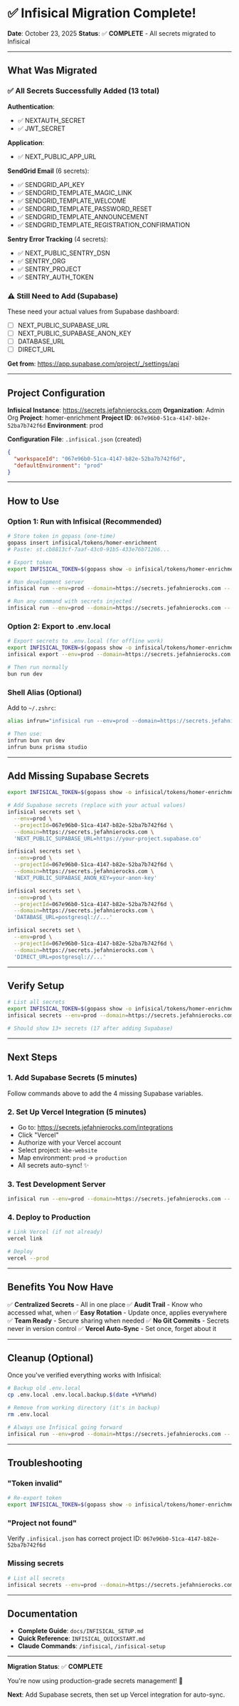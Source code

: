 # ✅ Infisical Migration Complete!

**Date**: October 23, 2025
**Status**: ✅ **COMPLETE** - All secrets migrated to Infisical

---

## What Was Migrated

### ✅ All Secrets Successfully Added (13 total)

**Authentication**:
- ✅ NEXTAUTH_SECRET
- ✅ JWT_SECRET

**Application**:
- ✅ NEXT_PUBLIC_APP_URL

**SendGrid Email** (6 secrets):
- ✅ SENDGRID_API_KEY
- ✅ SENDGRID_TEMPLATE_MAGIC_LINK
- ✅ SENDGRID_TEMPLATE_WELCOME
- ✅ SENDGRID_TEMPLATE_PASSWORD_RESET
- ✅ SENDGRID_TEMPLATE_ANNOUNCEMENT
- ✅ SENDGRID_TEMPLATE_REGISTRATION_CONFIRMATION

**Sentry Error Tracking** (4 secrets):
- ✅ NEXT_PUBLIC_SENTRY_DSN
- ✅ SENTRY_ORG
- ✅ SENTRY_PROJECT
- ✅ SENTRY_AUTH_TOKEN

### ⚠️ Still Need to Add (Supabase)

These need your actual values from Supabase dashboard:
- [ ] NEXT_PUBLIC_SUPABASE_URL
- [ ] NEXT_PUBLIC_SUPABASE_ANON_KEY
- [ ] DATABASE_URL
- [ ] DIRECT_URL

**Get from**: https://app.supabase.com/project/_/settings/api

---

## Project Configuration

**Infisical Instance**: https://secrets.jefahnierocks.com
**Organization**: Admin Org
**Project**: homer-enrichment
**Project ID**: `067e96b0-51ca-4147-b82e-52ba7b742f6d`
**Environment**: prod

**Configuration File**: `.infisical.json` (created)
```json
{
  "workspaceId": "067e96b0-51ca-4147-b82e-52ba7b742f6d",
  "defaultEnvironment": "prod"
}
```

---

## How to Use

### Option 1: Run with Infisical (Recommended)

```bash
# Store token in gopass (one-time)
gopass insert infisical/tokens/homer-enrichment
# Paste: st.cb8813cf-7aaf-43c0-91b5-433e76b71206...

# Export token
export INFISICAL_TOKEN=$(gopass show -o infisical/tokens/homer-enrichment)

# Run development server
infisical run --env=prod --domain=https://secrets.jefahnierocks.com -- bun run dev

# Run any command with secrets injected
infisical run --env=prod --domain=https://secrets.jefahnierocks.com -- <command>
```

### Option 2: Export to .env.local

```bash
# Export secrets to .env.local (for offline work)
export INFISICAL_TOKEN=$(gopass show -o infisical/tokens/homer-enrichment)
infisical export --env=prod --domain=https://secrets.jefahnierocks.com --format=dotenv > .env.local

# Then run normally
bun run dev
```

### Shell Alias (Optional)

Add to `~/.zshrc`:
```bash
alias infrun="infisical run --env=prod --domain=https://secrets.jefahnierocks.com --"

# Then use:
infrun bun run dev
infrun bunx prisma studio
```

---

## Add Missing Supabase Secrets

```bash
export INFISICAL_TOKEN=$(gopass show -o infisical/tokens/homer-enrichment)

# Add Supabase secrets (replace with your actual values)
infisical secrets set \
  --env=prod \
  --projectId=067e96b0-51ca-4147-b82e-52ba7b742f6d \
  --domain=https://secrets.jefahnierocks.com \
  'NEXT_PUBLIC_SUPABASE_URL=https://your-project.supabase.co'

infisical secrets set \
  --env=prod \
  --projectId=067e96b0-51ca-4147-b82e-52ba7b742f6d \
  --domain=https://secrets.jefahnierocks.com \
  'NEXT_PUBLIC_SUPABASE_ANON_KEY=your-anon-key'

infisical secrets set \
  --env=prod \
  --projectId=067e96b0-51ca-4147-b82e-52ba7b742f6d \
  --domain=https://secrets.jefahnierocks.com \
  'DATABASE_URL=postgresql://...'

infisical secrets set \
  --env=prod \
  --projectId=067e96b0-51ca-4147-b82e-52ba7b742f6d \
  --domain=https://secrets.jefahnierocks.com \
  'DIRECT_URL=postgresql://...'
```

---

## Verify Setup

```bash
# List all secrets
export INFISICAL_TOKEN=$(gopass show -o infisical/tokens/homer-enrichment)
infisical secrets --env=prod --domain=https://secrets.jefahnierocks.com

# Should show 13+ secrets (17 after adding Supabase)
```

---

## Next Steps

### 1. Add Supabase Secrets (5 minutes)
Follow commands above to add the 4 missing Supabase variables.

### 2. Set Up Vercel Integration (5 minutes)
- Go to: https://secrets.jefahnierocks.com/integrations
- Click "Vercel"
- Authorize with your Vercel account
- Select project: `kbe-website`
- Map environment: `prod` → `production`
- All secrets auto-sync! ✨

### 3. Test Development Server
```bash
infisical run --env=prod --domain=https://secrets.jefahnierocks.com -- bun run dev
```

### 4. Deploy to Production
```bash
# Link Vercel (if not already)
vercel link

# Deploy
vercel --prod
```

---

## Benefits You Now Have

✅ **Centralized Secrets** - All in one place
✅ **Audit Trail** - Know who accessed what, when
✅ **Easy Rotation** - Update once, applies everywhere
✅ **Team Ready** - Secure sharing when needed
✅ **No Git Commits** - Secrets never in version control
✅ **Vercel Auto-Sync** - Set once, forget about it

---

## Cleanup (Optional)

Once you've verified everything works with Infisical:

```bash
# Backup old .env.local
cp .env.local .env.local.backup.$(date +%Y%m%d)

# Remove from working directory (it's in backup)
rm .env.local

# Always use Infisical going forward
infisical run --env=prod --domain=https://secrets.jefahnierocks.com -- bun run dev
```

---

## Troubleshooting

### "Token invalid"
```bash
# Re-export token
export INFISICAL_TOKEN=$(gopass show -o infisical/tokens/homer-enrichment)
```

### "Project not found"
Verify `.infisical.json` has correct project ID: `067e96b0-51ca-4147-b82e-52ba7b742f6d`

### Missing secrets
```bash
# List all secrets
infisical secrets --env=prod --domain=https://secrets.jefahnierocks.com
```

---

## Documentation

- **Complete Guide**: `docs/INFISICAL_SETUP.md`
- **Quick Reference**: `INFISICAL_QUICKSTART.md`
- **Claude Commands**: `/infisical`, `/infisical-setup`

---

**Migration Status**: ✅ **COMPLETE**

You're now using production-grade secrets management! 🎉

**Next**: Add Supabase secrets, then set up Vercel integration for auto-sync.
